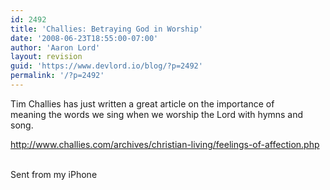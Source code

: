 ```yaml
---
id: 2492
title: 'Challies: Betraying God in Worship'
date: '2008-06-23T18:55:00-07:00'
author: 'Aaron Lord'
layout: revision
guid: 'https://www.devlord.io/blog/?p=2492'
permalink: '/?p=2492'
---
```


Tim Challies has just written a great article on the importance of  <br>meaning the words we sing when we worship the Lord with hymns and song.<p><a href="http://www.challies.com/archives/christian-living/feelings-of-affection.php">http://www.challies.com/archives/christian-living/feelings-of-affection.php</a><p><br>Sent from my iPhone<div class="blogger-post-footer"></div>